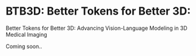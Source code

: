 # BTB3D: Better Tokens for Better 3D:
Better Tokens for Better 3D: Advancing Vision-Language Modeling in 3D Medical Imaging

Coming soon..
